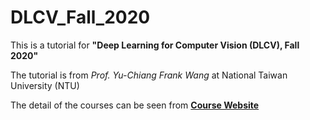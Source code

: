 # DLCV_Fall_2020     
This is a tutorial for **"Deep Learning for Computer Vision (DLCV), Fall 2020"**

The tutorial is from *Prof. Yu-Chiang Frank Wang* at National Taiwan University (NTU)        
      
The detail of the courses can be seen from **[Course Website](http://vllab.ee.ntu.edu.tw/dlcv.html)**
